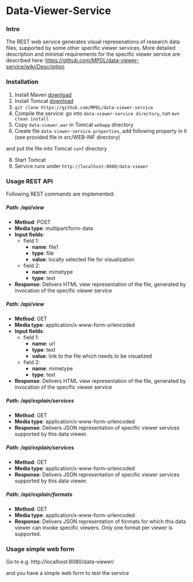 Data-Viewer-Service
===========

### Intro
The REST web service generates visual represenations of research data files, supported by some other specific viewer services.
More detailed description and minimal requirements for the specific viewer service are described here: https://github.com/MPDL/data-viewer-service/wiki/Description


### Installation

1. Install Maven [download](http://maven.apache.org/download.cgi)
2. Install Tomcat [download](http://maven.apache.org/download.cgi)
3. `git clone https://github.com/MPDL/data-viewer-service`
5. Compile the service: go into `data-viewer-service directory`, run `mvn clean install`
6. Copy `data-viewer.war` in Tomcat `webapp` directory
7. Create file `data-viewer-service.properties`, add following property in it (see provided file in src/WEB-INF directory) 

 and put the file into Tomcat `conf` directory

8. Start Tomcat
9. Service runs under `http://localhost:8080/data-viewer`

### Usage REST API

Following REST commands are implemented:

##### **Path**: /api/view
- **Method**: POST
- **Media type**: multipart/form-data
- **Input fields**: 
  - field 1:
    - **name**: file1
    - **type**: file
    - **value**: locally selected file for visualization
  - field 2:
    - **name**: mimetype
    - **type**: text
- **Response**:
Delivers HTML view representation of the file, generated by invocation of the specific viewer service 
 
##### **Path**: /api/view
- **Method**: GET
- **Media type**: application/x-www-form-urlencoded
- **Input fields**: 
  - field 1:
    - **name**: url
    - **type**: text
    - **value**: link to the file which needs to be visualized
  - field 2:
    - **name**: mimetype
    - **type**: text
- **Response**:
Delivers HTML view representation of the file, generated by invocation of the specific viewer service 

##### **Path**: /api/explain/services
- **Method**: GET
- **Media type**: application/x-www-form-urlencoded
- **Response**:
Delivers JSON representation of specific viewer services supported by this data viewer. 

##### **Path**: /api/explain/services
- **Method**: GET
- **Media type**: application/x-www-form-urlencoded
- **Response**:
Delivers JSON representation of specific viewer services supported by this data viewer. 

##### **Path**: /api/explain/formats
- **Method**: GET
- **Media type**: application/x-www-form-urlencoded
- **Response**:
Delivers JSON representation of formats for which this data viewer can invoke specific viewers.  Only one format per viewer is supported.

### Usage simple web form 

Go to e.g. http://localhost:8080/data-viewer/

and you have a simple web form to test the service
